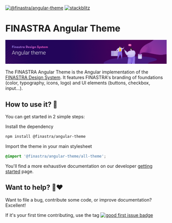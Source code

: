[![@finastra/angular-theme](https://img.shields.io/npm/v/@finastra/angular-theme?label=angular-theme&style=flat-square)](https://www.npmjs.com/package/@finastra/angular-theme)
[![stackblitz](https://img.shields.io/badge/stackblitz-ffdcbot-brightgreen?style=flat-square)](https://stackblitz.com/@ffdcbot)

# FINASTRA Angular Theme

![](../../.github/assets/banner_angular-theme.png)

The FINASTRA Angular Theme is the Angular implementation of the [FINASTRA Design System](https://design.fusionfabric.cloud). It features FINASTRA's branding of foundations (color, typography, icons, logo) and UI elements (buttons, checkbox, input...).

## How to use it? 🤔

You can get started in 2 simple steps:

Install the dependency

```Bash
npm install @finastra/angular-theme
```

Import the theme in your main stylesheet

```SCSS
@import '@finastra/angular-theme/all-theme';
```

You'll find a more exhaustive documentation on our developer [getting started](https://design.fusionfabric.cloud/get-started/developers) page.

## Want to help? 🤗❤️

Want to file a bug, contribute some code, or improve documentation?
Excellent!

If it's your first time contributing, use the tag [![good first issue badge](https://img.shields.io/badge/-good%20first%20issue-blueviolet?style=flat-square)](https://github.com/finastra/finastra-design-system/issues?q=is%3Aissue+is%3Aopen+label%3A%22good+first+issue%22)
